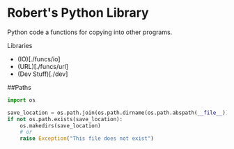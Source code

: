 # Robert's Python Library
Python code a functions for copying into other programs.

Libraries
- (IO)[./funcs/io]
- (URL)[./funcs/url]
- (Dev Stuff)[./dev]


##Paths
```python
import os

save_location = os.path.join(os.path.dirname(os.path.abspath(__file__)), ".." ,"data", "sats")
if not os.path.exists(save_location):
    os.makedirs(save_location)
    # or
    raise Exception("This file does not exist")
```
